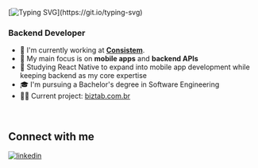 [![Typing SVG](https://readme-typing-svg.demolab.com?font=Fira+Code&pause=1000&color=CD7C24&width=500&lines=Hello,+nice+to+see+you+here!)](https://git.io/typing-svg)

<h3>Backend Developer</h3>

- 🏢 I'm currently working at **[Consistem](https://consistem.com.br/)**.
- 🔭 My main focus is on **mobile apps** and **backend APIs**
- 🌱 Studying React Native to expand into mobile app development while keeping backend as my core expertise
- 🎓 I'm pursuing a Bachelor's degree in Software Engineering
- 👨‍💻 Current project: [biztab.com.br](https://github.com/LeoAnders/biztab.com.br)
  
<br><div>
  
 ## Connect with me
<a href="https://www.linkedin.com/in/leonardo-anders-23706920a">
  <img align="center" src="https://img.shields.io/badge/-Leonardo%20Anders-05122A?style=flat&logo=linkedin" alt="linkedin"/>
</a>
</div>
